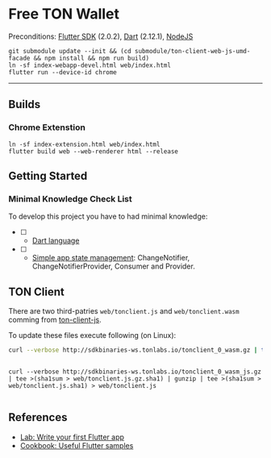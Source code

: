 # Free TON Wallet

Preconditions: [Flutter SDK](https://flutter.dev/docs) (2.0.2), [Dart](https://dart.dev/) (2.12.1), [NodeJS](https://nodejs.org/en/)

```
git submodule update --init && (cd submodule/ton-client-web-js-umd-facade && npm install && npm run build)
ln -sf index-webapp-devel.html web/index.html
flutter run --device-id chrome
```
---

## Builds

### Chrome Extenstion

```
ln -sf index-extension.html web/index.html
flutter build web --web-renderer html --release
```


## Getting Started

### Minimal Knowledge Check List

To develop this project you have to had minimal knowledge:

* [ ] - [Dart language](https://dart.dev/guides/language/language-tour)
* [ ] - [Simple app state management](https://flutter.dev/docs/development/data-and-backend/state-mgmt): ChangeNotifier, ChangeNotifierProvider, Consumer and Provider.


## TON Client

There are two third-patries `web/tonclient.js` and `web/tonclient.wasm` comming from [ton-client-js](https://github.com/tonlabs/ton-client-js).

To update these files execute following (on Linux):

```bash
curl --verbose http://sdkbinaries-ws.tonlabs.io/tonclient_0_wasm.gz | tee >(sha1sum > web/tonclient.wasm.gz.sha1) | gunzip | tee >(sha1sum > web/tonclient.wasm.sha1) > web/tonclient.wasm
```

```bash

```

```
curl --verbose http://sdkbinaries-ws.tonlabs.io/tonclient_0_wasm_js.gz | tee >(sha1sum > web/tonclient.js.gz.sha1) | gunzip | tee >(sha1sum > web/tonclient.js.sha1) > web/tonclient.js
```

```bash

```


## References

* [Lab: Write your first Flutter app](https://flutter.dev/docs/get-started/codelab)
* [Cookbook: Useful Flutter samples](https://flutter.dev/docs/cookbook)

